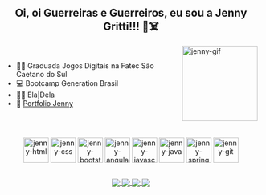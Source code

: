 
<h2 align="center">Oi, oi Guerreiras e Guerreiros, eu sou a Jenny Gritti!!! 🍒☠️</h2>

<img align="right" alt="jenny-gif" height="150" src="https://i.imgur.com/wUTCsje.png">


<br>

  - 👩‍🎓 Graduada Jogos Digitais na Fatec São Caetano do Sul
  - 💻 Bootcamp Generation Brasil
  - 👩‍🦰 Ela|Dela
  - 📖 <a href="https://jennygritti.netlify.app/" target="_blank">Portfolio Jenny</a>

<br>

  ##
  
<!-- Stats -->
<!-- <div align="center">
<a href="https://github.com/anuraghazra/github-readme-stats">
  <img align="center" src="https://github-readme-stats.vercel.app/api?username=jennygritti&show_icons=true&theme=midnight-purple" />
</a>
<a href="https://github.com/anuraghazra/convoychat">
  <img align="center" src="https://github-readme-stats.vercel.app/api/top-langs/?username=jennygritti&show_icons=true&theme=midnight-purple&layout=compact" />
</a></div> -->
<!-- /Stats -->

  

<!-- icones -->

<div align="center" style="display: inline_block">
  <img align="center" alt="jenny-html" width=50 src="https://cdn.jsdelivr.net/gh/devicons/devicon/icons/html5/html5-original.svg">
  <img align="center" alt="jenny-css" width=50 src="https://cdn.jsdelivr.net/gh/devicons/devicon/icons/css3/css3-original.svg">
  <img align="center" alt="jenny-bootstrap" width=50 src="https://cdn.jsdelivr.net/gh/devicons/devicon/icons/bootstrap/bootstrap-original.svg">
  <img align="center" alt="jenny-angular" width=50 src="https://cdn.jsdelivr.net/gh/devicons/devicon/icons/angularjs/angularjs-original.svg">
  <img align="center" alt="jenny-javascript" width=50 src="https://cdn.jsdelivr.net/gh/devicons/devicon/icons/javascript/javascript-original.svg">
  <img align="center" alt="jenny-java" width=50 src="https://cdn.jsdelivr.net/gh/devicons/devicon/icons/java/java-original.svg">
  <img align="center" alt="jenny-spring" width=50 src="https://cdn.jsdelivr.net/gh/devicons/devicon/icons/spring/spring-original.svg">
  <img align="center" alt="jenny-git" width=50 src="https://cdn.jsdelivr.net/gh/devicons/devicon/icons/github/github-original.svg">
</div>

<!-- /icones -->
  
  ##
  
<!-- redes sociais -->
<div align="center">
<a href="https://www.linkedin.com/in/jenny-gritti/" target="_blank">
  <img align="center" src="https://img.shields.io/badge/LinkedIn-0077B5?style=for-the-badge&logo=linkedin&logoColor=white"/>
</a>
<a href="mailto:jenny.gritti@gmail.com" target="_blank">
  <img align="center" src="https://img.shields.io/badge/Gmail-D14836?style=for-the-badge&logo=gmail&logoColor=white"/>
</a>
<a href="https://api.whatsapp.com/send?phone=5511984797478" target="_blank">
  <img align="center" src="https://img.shields.io/badge/WhatsApp-25D366?style=for-the-badge&logo=whatsapp&logoColor=white"/>
</a>
 <a href="https://www.instagram.com/jennygritti/" target="_blank">
  <img align="center" src="https://img.shields.io/badge/Instagram-E4405F?style=for-the-badge&logo=instagram&logoColor=white"/>
</a></div>
<!-- /redes sociais -->
 


<!--
**jennygritti/jennygritti** is a ✨ _special_ ✨ repository because its `README.md` (this file) appears on your GitHub profile.

Here are some ideas to get you started:

- 🔭 I’m currently working on ...
- 🌱 I’m currently learning ...
- 👯 I’m looking to collaborate on ...
- 🤔 I’m looking for help with ...
- 💬 Ask me about ...
- 📫 How to reach me: ...
- 😄 Pronouns: ...
- ⚡ Fun fact: ...
-->
